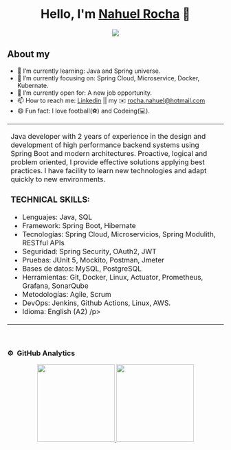 <div align="center">
<h1 align="center">Hello, I'm <a href="https://aristi.dev">Nahuel Rocha</a> 👋</h1>
</div>
<div align="center">
<img src="https://i.imgur.com/QlFEUv3.jpg">
</div>

## About my

- 🌱 I’m currently learning: Java and Spring universe.
- 🎯 I’m currently focusing on: Spring Cloud, Microservice, Docker, Kubernate.
- 🤔 I’m currently open for: A new job opportunity.
- 📫 How to reach me: <a href="https://www.linkedin.com/in/rocha-nahuel" target="_blank">Linkedin</a> || my ✉️ rocha.nahuel@hotmail.com
- 😄 Fun fact: I love football(⚽) and Codeing(💻).

<table>
<tr>
<td width="100%">
<p>
Java developer with 2 years of experience in the design and development of high performance backend systems using Spring Boot and modern architectures. Proactive, logical and problem oriented, I provide effective solutions applying best practices. I have facility to learn new technologies and adapt quickly to new environments.

  <H3>TECHNICAL SKILLS:</H3>

- Lenguajes: Java, SQL
- Framework: Spring Boot, Hibernate
- Tecnologías: Spring Cloud, Microservicios, Spring Modulith, RESTful APIs
- Seguridad: Spring Security, OAuth2, JWT
- Pruebas: JUnit 5, Mockito, Postman, Jmeter
- Bases de datos: MySQL, PostgreSQL
- Herramientas: Git, Docker, Linux, Actuator, Prometheus, Grafana, SonarQube
- Metodologías: Agile, Scrum
- DevOps: Jenkins, Github Actions, Linux, AWS.
- Idioma: English (A2)
/p>
</div>                                                                            
</td>
</div>                                                             
</table>                                                                                 
</div>
<br>

### ⚙️ &nbsp;GitHub Analytics

<p align="center">
<a href="https://github.com/NahuelRocha">
  <img height="180em" src="https://github-readme-stats-eight-theta.vercel.app/api?username=NahuelRocha&show_icons=true&theme=algolia&include_all_commits=true&count_private=true"/>
  <img height="180em" src="https://github-readme-stats-eight-theta.vercel.app/api/top-langs/?username=NahuelRocha&layout=compact&langs_count=8&theme=algolia"/>
</a>
</p>
